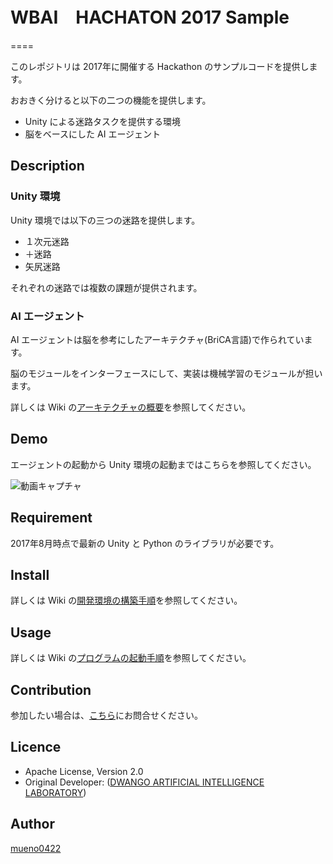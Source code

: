 # WBAI　HACHATON 2017 Sample
====

このレポジトリは 2017年に開催する Hackathon のサンプルコードを提供します。

おおきく分けると以下の二つの機能を提供します。

- Unity による迷路タスクを提供する環境
- 脳をベースにした AI エージェント

## Description

### Unity 環境

Unity 環境では以下の三つの迷路を提供します。

- １次元迷路
- ＋迷路
- 矢尻迷路

それぞれの迷路では複数の課題が提供されます。

### AI エージェント

AI エージェントは脳を参考にしたアーキテクチャ(BriCA言語)で作られています。

脳のモジュールをインターフェースにして、実装は機械学習のモジュールが担います。

詳しくは Wiki の[アーキテクチャの概要](https://github.com/wbap/lis2017/wiki/Architecture)を参照してください。

## Demo

エージェントの起動から Unity 環境の起動まではこちらを参照してください。

![動画キャプチャ](https://github.com/wiki/wbap/lis2017/image/demo_capture.gif)

## Requirement

2017年8月時点で最新の Unity と Python のライブラリが必要です。

## Install

詳しくは Wiki の[開発環境の構築手順](https://github.com/wbap/lis2017/wiki/DevelopEnvironmentManual)を参照してください。

## Usage

詳しくは Wiki の[プログラムの起動手順](https://github.com/wbap/lis2017/wiki/LaunchManual)を参照してください。


## Contribution

参加したい場合は、[こちら](https://wba-initiative.org/join-sig-wba/)にお問合せください。

## Licence

+ Apache License, Version 2.0
+ Original Developer: ([DWANGO ARTIFICIAL INTELLIGENCE LABORATORY](http://ailab.dwango.co.jp/en/))

## Author

[mueno0422](https://github.com/mueno0422)
